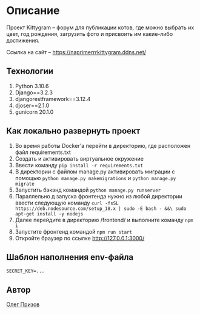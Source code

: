 # Описание

Проект Kittygram – форум для публикации котов, где можно выбрать их цвет, год рождения, загрузить фото и присвоить им какие-либо достижения.

Ccылка на сайт – https://naprimerrrkittygram.ddns.net/

## Технологии

1. Python 3.10.6
2. Django==3.2.3
3. djangorestframework==3.12.4
4. djoser==2.1.0
5. gunicorn 20.1.0

## Как локально развернуть проект

1. Во время работы Docker'а перейти в директорию, где расположен файл requirements.txt
2. Создать и активировать виртуальное окружение
2. Ввести команду ```pip install -r requirements.txt```
3. В директории с файлом manage.py активировать миграции c помощью ```python manage.py makemigrations``` и ```python manage.py migrate```
4. Запустить бэкэнд командой ```python manage.py runserver```
5. Параллельно д запуска фронтенда нужно из любой директории ввести следующую команду ```curl -fsSL https://deb.nodesource.com/setup_18.x | sudo -E bash - &&\
sudo apt-get install -y nodejs```
6. Далее перейдите в директорию /frontend/ и выполните команду ```npm i```
7. Запустите фронтенд командой ```npm run start```
8. Откройте браузер по ссылке http://127.0.0.1:3000/

## Шаблон наполнения env-файла

```
SECRET_KEY=...
```

## Автор

[Олег Призов](https://github.com/OlegPrizov)
